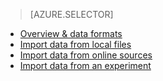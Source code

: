 > [AZURE.SELECTOR]
- [Overview & data formats](../articles/machine-learning/machine-learning-machine-learning-import-data.md)
- [Import data from local files](../articles/machine-learning/machine-learning-machine-learning-import-data-from-local-file.md)
- [Import data from online sources](../articles/machine-learning/machine-learning-machine-learning-import-data-from-online-sources.md)
- [Import data from an experiment](../articles/machine-learning/machine-learning-machine-learning-import-data-from-an-experiment.md)
